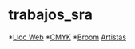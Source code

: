 # trabajos_sra
*[Lloc Web](https://jorgeperezd.github.io/Llocweb/)
*[CMYK](https://jorgeperezd.github.io/cmyk/)
*[Broom](https://jorgeperezd.github.io/Broom/)
[Artistas](https://jorgeperezd.github.io/Artistas/)
